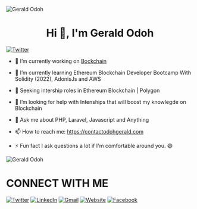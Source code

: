 ![Gerald Odoh](https://raw.githubusercontent.com/halfrost/halfrost/master/icons/header_.png)

<h1 align="center">  Hi 👋, I'm Gerald Odoh </h1>

[![Twitter](https://img.shields.io/twitter/url/https/twitter.com/cloudposse.svg?style=social&label=Follow%20%40GeraldOdoh)](https://twitter.com/xanta_codes)

- 🔭 I’m currently working on <a href="https://www.udemy.com/course/blockchain-developer/learn/lecture/24673866#announcements">Bockchain</a>

- 🌱 I’m currently learning Ethereum Blockchain Developer Bootcamp With Solidity (2022), AdonisJs and AWS

- 👯 Seeking intership roles in Ethereum Blockchain | Polygon

- 🤔 I’m looking for help with Intenships that will boost my knowlegde on Blockchain

- 💬 Ask me about PHP, Laravel, Javascript and Anything

- 📫 How to reach me: <a href="mailto:https://contactodohgerald.com">https://contactodohgerald.com</a>

- ⚡ Fun fact I ask questions a lot if I'm comfortable around you. 😄

![Gerald Odoh](https://raw.githubusercontent.com/onimur/.github/master/.resources/git-header.svg)

# CONNECT WITH ME

[![Twitter](https://img.shields.io/badge/Twitter-1DA1F2?style=for-the-badge&logo=twitter&logoColor=white)](https://twitter.com/xanta_codes) [![LinkedIn](https://img.shields.io/badge/LinkedIn-0077B5?style=for-the-badge&logo=linkedin&logoColor=white)](https://www.linkedin.com/in/odoh-gerald-3ab5b3102) [![Gmail](https://img.shields.io/badge/Gmail-D14836?style=for-the-badge&logo=gmail&logoColor=white)](mailto:https://contactodohgerald.com) [![Website](https://img.shields.io/badge/website-000000?style=for-the-badge&logo=About.me&logoColor=white)](https://contactxanta.com) [![Facebook](https://img.shields.io/badge/Facebook-1877F2?style=for-the-badge&logo=facebook&logoColor=white)](https://www.facebook.com/contactodohgerald)

